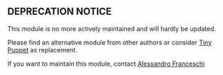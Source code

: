 ## DEPRECATION NOTICE
This module is no more actively maintained and will hardly be updated.

Please find an alternative module from other authors or consider [Tiny Puppet](https://github.com/example42/puppet-tp) as replacement.

If you want to maintain this module, contact [Alessandro Franceschi](https://github.com/alvagante)


